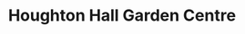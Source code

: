 ---
title: "Houghton Hall Garden Centre"
url: /carlisle/houghton-hall-garden-centre/
shop: garden centre
---
